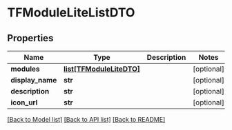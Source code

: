 # TFModuleLiteListDTO

## Properties
Name | Type | Description | Notes
------------ | ------------- | ------------- | -------------
**modules** | [**list[TFModuleLiteDTO]**](TFModuleLiteDTO.md) |  | [optional] 
**display_name** | **str** |  | [optional] 
**description** | **str** |  | [optional] 
**icon_url** | **str** |  | [optional] 

[[Back to Model list]](../README.md#documentation-for-models) [[Back to API list]](../README.md#documentation-for-api-endpoints) [[Back to README]](../README.md)

